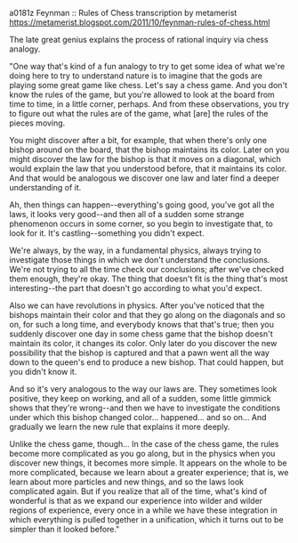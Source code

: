 a0181z
Feynman :: Rules of Chess
transcription by metamerist https://metamerist.blogspot.com/2011/10/feynman-rules-of-chess.html

The late great genius explains the process of rational inquiry via chess analogy.

"One way that's kind of a fun analogy to try to get some idea of what we're doing here to try to understand nature is to imagine that the gods are playing some great game like chess. Let's say a chess game. And you don't know the rules of the game, but you're allowed to look at the board from time to time, in a little corner, perhaps. And from these observations, you try to figure out what the rules are of the game, what [are] the rules of the pieces moving.

You might discover after a bit, for example, that when there's only one bishop around on the board, that the bishop maintains its color. Later on you might discover the law for the bishop is that it moves on a diagonal, which would explain the law that you understood before, that it maintains its color. And that would be analogous we discover one law and later find a deeper understanding of it.

Ah, then things can happen--everything's going good, you've got all the laws, it looks very good--and then all of a sudden some strange phenomenon occurs in some corner, so you begin to investigate that, to look for it. It's castling--something you didn't expect.

We're always, by the way, in a fundamental physics, always trying to investigate those things in which we don't understand the conclusions. We're not trying to all the time check our conclusions; after we've checked them enough, they're okay. The thing that doesn't fit is the thing that's most interesting--the part that doesn't go according to what you'd expect.

Also we can have revolutions in physics. After you've noticed that the bishops maintain their color and that they go along on the diagonals and so on, for such a long time, and everybody knows that that's true; then you suddenly discover one day in some chess game that the bishop doesn't maintain its color, it changes its color. Only later do you discover the new possibility that the bishop is captured and that a pawn went all the way down to the queen's end to produce a new bishop. That could happen, but you didn't know it.

And so it's very analogous to the way our laws are. They sometimes look positive, they keep on working, and all of a sudden, some little gimmick shows that they're wrong--and then we have to investigate the conditions under which this bishop changed color... happened... and so on... And gradually we learn the new rule that explains it more deeply.

Unlike the chess game, though... In the case of the chess game, the rules become more complicated as you go along, but in the physics when you discover new things, it becomes more simple. It appears on the whole to be more complicated, because we learn about a greater experience; that is, we learn about more particles and new things, and so the laws look complicated again. But if you realize that all of the time, what's kind of wonderful is that as we expand our experience into wilder and wilder regions of experience, every once in a while we have these integration in which everything is pulled together in a unification, which it turns out to be simpler than it looked before."
